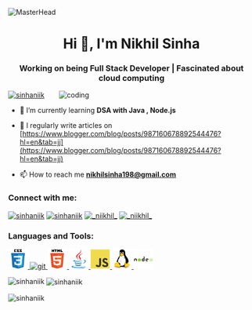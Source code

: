 ![MasterHead](https://trignotech.in/wp-content/uploads/2021/10/banner-gif.gif)

<h1 align="center">Hi 👋, I'm Nikhil Sinha</h1>
<h3 align="center">Working on being Full Stack Developer | Fascinated about cloud computing</h3>
<img align = "right" alt = "coding" width = "400" src ="https://cdn.dribbble.com/users/1162077/screenshots/5403918/media/a85c0dcdcc774c6f340b07518363d6fb.gif">

<p align="left"> <a href="https://twitter.com/sinhaniik" target="blank"><img src="https://img.shields.io/twitter/follow/sinhaniik?logo=twitter&style=for-the-badge" alt="sinhaniik" /></a> </p>

- 🌱 I’m currently learning **DSA with Java , Node.js**

- 📝 I regularly write articles on [https://www.blogger.com/blog/posts/987160678892544476?hl=en&tab=jj](https://www.blogger.com/blog/posts/987160678892544476?hl=en&tab=jj)

- 📫 How to reach me **nikhilsinha198@gmail.com**

<h3 align="left">Connect with me:</h3>
<p align="left">
<a href="https://twitter.com/sinhaniik" target="blank"><img align="center" src="https://raw.githubusercontent.com/rahuldkjain/github-profile-readme-generator/master/src/images/icons/Social/twitter.svg" alt="sinhaniik" height="30" width="40" /></a>
<a href="https://linkedin.com/in/sinhaniik" target="blank"><img align="center" src="https://raw.githubusercontent.com/rahuldkjain/github-profile-readme-generator/master/src/images/icons/Social/linked-in-alt.svg" alt="sinhaniik" height="30" width="40" /></a>
<a href="https://instagram.com/_niikhil_" target="blank"><img align="center" src="https://raw.githubusercontent.com/rahuldkjain/github-profile-readme-generator/master/src/images/icons/Social/instagram.svg" alt="_niikhil_" height="30" width="40" /></a>
<a href="https://www.leetcode.com/_niikhil_" target="blank"><img align="center" src="https://raw.githubusercontent.com/rahuldkjain/github-profile-readme-generator/master/src/images/icons/Social/leet-code.svg" alt="_niikhil_" height="30" width="40" /></a>
</p>

<h3 align="left">Languages and Tools:</h3>
<p align="left"> <a href="https://www.w3schools.com/css/" target="_blank" rel="noreferrer"> <img src="https://raw.githubusercontent.com/devicons/devicon/master/icons/css3/css3-original-wordmark.svg" alt="css3" width="40" height="40"/> </a> <a href="https://git-scm.com/" target="_blank" rel="noreferrer"> <img src="https://www.vectorlogo.zone/logos/git-scm/git-scm-icon.svg" alt="git" width="40" height="40"/> </a> <a href="https://www.w3.org/html/" target="_blank" rel="noreferrer"> <img src="https://raw.githubusercontent.com/devicons/devicon/master/icons/html5/html5-original-wordmark.svg" alt="html5" width="40" height="40"/> </a> <a href="https://www.java.com" target="_blank" rel="noreferrer"> <img src="https://raw.githubusercontent.com/devicons/devicon/master/icons/java/java-original.svg" alt="java" width="40" height="40"/> </a> <a href="https://developer.mozilla.org/en-US/docs/Web/JavaScript" target="_blank" rel="noreferrer"> <img src="https://raw.githubusercontent.com/devicons/devicon/master/icons/javascript/javascript-original.svg" alt="javascript" width="40" height="40"/> </a> <a href="https://www.linux.org/" target="_blank" rel="noreferrer"> <img src="https://raw.githubusercontent.com/devicons/devicon/master/icons/linux/linux-original.svg" alt="linux" width="40" height="40"/> </a> <a href="https://nodejs.org" target="_blank" rel="noreferrer"> <img src="https://raw.githubusercontent.com/devicons/devicon/master/icons/nodejs/nodejs-original-wordmark.svg" alt="nodejs" width="40" height="40"/> </a> </p>

<p><img align="left" src="https://github-readme-stats.vercel.app/api/top-langs?username=sinhaniik&show_icons=true&locale=en&layout=compact" alt="sinhaniik" /></p>

<p>&nbsp;<img align="center" src="https://github-readme-stats.vercel.app/api?username=sinhaniik&show_icons=true&locale=en" alt="sinhaniik" /></p>

<p><img align="center" src="https://github-readme-streak-stats.herokuapp.com/?user=sinhaniik&" alt="sinhaniik" /></p>

